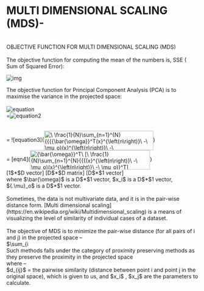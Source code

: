 # MULTI DIMENSIONAL SCALING (MDS)- 
<br>
OBJECTIVE FUNCTION FOR MULTI DIMENSIONAL SCALING (MDS)
<br>
<br>
The objective function for computing the mean of the numbers is, SSE ( Sum of Squared Error):

![img](http://www.sciweavers.org/tex2img.php?eq=J%5Cleft%28m%5Cright%29%3D%5Csum_%7Bi%3D1%7D%5E%7BN%7D%5Cleft%28m-x_i%5Cright%29%5E2&bc=White&fc=Black&im=jpg&fs=12&ff=arev&edit=0[/img])

The objective function for Principal Component Analysis (PCA) is to maximise the variance in the projected space:<br><br>
![equation](<img src="http://www.sciweavers.org/tex2img.php?eq=J%5Cleft%28%5Cbar%7B%5Comega%7D%5Cright%29%5C&bc=White&fc=Black&im=jpg&fs=12&ff=arev&edit=0" align="center" border="0" alt="J\left(\bar{\omega}\right)\" width="39" height="19" />)
<br>
=![equation2](<img src="http://www.sciweavers.org/tex2img.php?eq=%5C%20%5Cfrac%7B1%7D%7BN%7D%5Csum_%7Bn%3D1%7D%5E%7BN%7D%5Cleft%28%5Cbar%7B%5Comega%7D.x%5E%7B%5Cleft%28n%5Cright%29%7D%5C%20-%5C%20%5Cbar%7B%5Comega%7D%7B.%5Cmu%7D_o%5Cright%29%5E2&bc=White&fc=Black&im=jpg&fs=12&ff=arev&edit=0" align="center" border="0" alt="\ \frac{1}{N}\sum_{n=1}^{N}\left(\bar{\omega}.x^{\left(n\right)}\ -\ \bar{\omega}{.\mu}_o\right)^2" width="190" height="51" />)

<br>
= ![equation3](<img src="http://www.sciweavers.org/tex2img.php?eq=%5C%20%5Cfrac%7B1%7D%7BN%7D%5Csum_%7Bn%3D1%7D%5E%7BN%7D%7B%7B%7B%7B%5Cbar%7B%5Comega%7D%7D%5ET%28x%7D%5E%7B%5Cleft%28n%5Cright%29%7D%5C%20-%5C%20%5Cmu_o%29%28x%7D%5E%7B%5Cleft%28n%5Cright%29%7D%5C%20-%5C%20%5Cmu_o%29%7D%5ET%5Cbar%7B%5Comega%7D&bc=White&fc=Black&im=jpg&fs=12&ff=arev&edit=0" align="center" border="0" alt="\ \frac{1}{N}\sum_{n=1}^{N}{{{{\bar{\omega}}^T(x}^{\left(n\right)}\ -\ \mu_o)(x}^{\left(n\right)}\ -\ \mu_o)}^T\bar{\omega}" width="287" height="51" />)

<br>
= [eqn4](<img src="http://www.sciweavers.org/tex2img.php?eq=%7B%5Cbar%7B%5Comega%7D%7D%5ET%5C%20%5B%5C%20%5Cfrac%7B1%7D%7BN%7D%5Csum_%7Bn%3D1%7D%5E%7BN%7D%7B%7B%7B%28x%7D%5E%7B%5Cleft%28n%5Cright%29%7D%5C%20-%5C%20%5Cmu_o%29%28x%7D%5E%7B%5Cleft%28n%5Cright%29%7D%5C%20-%5C%20%5Cmu_o%29%7D%5ET%5D%7B%5Comega%7D&bc=White&fc=Black&im=jpg&fs=12&ff=arev&edit=0" align="center" border="0" alt="{\bar{\omega}}^T\ [\ \frac{1}{N}\sum_{n=1}^{N}{{{(x}^{\left(n\right)}\ -\ \mu_o)(x}^{\left(n\right)}\ -\ \mu_o)}^T]{\omega}" width="315" height="51" />)

<br>
[1$*$D vector]	         [D$*$D matrix] 	 [D$*$1 vector]	
<br>
where $\bar{\omega}$ is a D$*$1 vector,  $x_i$ is a D$*$1 vector, ${.\mu}_o$ is a D$*$1 vector.
<br>
<br>
Sometimes, the data is not multivariate data, and it is in the pair-wise distance form. [Multi dimensional scaling](https://en.wikipedia.org/wiki/Multidimensional_scaling) is a means of visualizing the level of similarity of individual cases of a dataset.
<mds1>
<br>
<br>
The objective of MDS is to minimize the pair-wise distance (for all pairs of i and j) in the projected space –
<br>
$\sum_{i<j}\left(d_{ij}-\delta_{ij}\right)^2$  = $\sum_{i<j}\left(d_{ij}-||x_i-x_j||\right)^2$
<br><br>
Such methods falls under the category of proximity preserving methods as they preserve the proximity in the projected space 
<br>
where –
<br>
 $d_{ij}$ = the pairwise similarity (distance between point i and point j in the original space), which is given to us, and $x_i$ , $x_j$ are the parameters to calculate.

